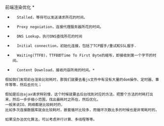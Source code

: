 前端渲染优化
* 
* 		Stalled，等待可以发送请求所花的时间。
* 		Proxy negoiation，连接代理服务器所花的时间。
* 		DNS Lookup，执行DNS查找所花的时间
* 		Initial connection，初始化连接，包括了TCP握手/重试和SSL握手.
* 		Waiting(TTFB)，TTFB即Time To First Byte的缩写，即接收到第一个字节的时间。
* 		Content Download，接收内容所用的时间。*

```
假如我们发现前台渲染比较耗时，那我们就要去看js文件中有没有大量的dom操作、定时器、事件等等，然后去优化；

假如是后台ajax请求特别慢，这个时候就要去后台找到对应的方法，把整个方法的时耗打出来，然后一步步缩小范围，找出最耗时之所在，然后优化，
一般来说IO、网络都是比较耗时的，
比如多次连接数据库就会比较耗时，嵌套循环比较多，而循环次数比多的时候也是非常耗时的，

如果没办法优化算法，可以考虑并行计算、多线程等等。
```